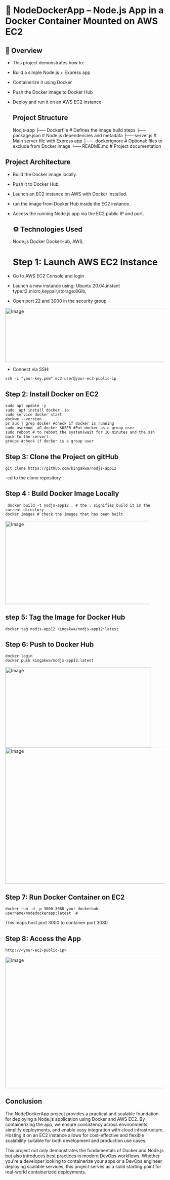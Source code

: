 # 🚀 NodeDockerApp – Node.js App in a Docker Container Mounted on AWS EC2

## 📝 Overview
- This project demonstrates how to:
- Build a simple Node.js + Express app
- Containerize it using Docker
- Push the Docker image to Docker Hub
- Deploy and run it on an AWS EC2 instance

  ## Project Structure
  Nodjs-app
├── Dockerfile                # Defines the image build steps
├── package.json              # Node.js dependencies and metadata
├── server.js                 # Main server file with Express app
├── .dockerignore             # Optional: files to exclude from Docker image
└── README.md                 # Project documentation

##  Project Architecture
- Build the Docker image locally.
- Push it to Docker Hub.
- Launch an EC2 instance on AWS with Docker installed.
- run the image from Docker Hub inside the EC2 instance.
- Access the running Node.js app via the EC2 public IP and port.

  ## ⚙️ Technologies Used
  Node.js Docker DockerHub, AWS,

  # Step 1: Launch AWS EC2 Instance
- Go to AWS EC2 Console and login
- Launch a new instance using: Ubuntu 20.04,instant type:t2.micro,keypair,storage:8Gib,
- Open port 22 and 3000 in the security group.

<img width="814" height="171" alt="Image" src="https://github.com/user-attachments/assets/f1eb01ce-1e10-405a-aa48-a815c96b54d4" />


- Connect via SSH:
```
ssh -i "your-key.pem" ec2-user@your-ec2-public-ip
```

  ## Step 2: Install Docker on EC2
  ```
sudo apt update -y
sudo  apt install docker .io
sudo service docker start
dockwe --version
ps aux | grep docker #check if docker is running
sudo usermod -aG docker $USER #Put docker as a group user
sudo reboot # to reboot the system(wait for 10 minutes and the ssh back to the server)
groups #check if docker is a group user
```

## Step 3: Clone the Project on gitHub
```
git clone https://github.com/kingakwa/nodjs-app12
```
-cd to the clone repository 

## Step 4 : Build Docker Image Locally
```
 docker build -t nodjs-app12 . # the . signifies build it in the current directory 
docker images # check the images that has been built
```
<img width="455" height="263" alt="Image" src="https://github.com/user-attachments/assets/3f5dbf39-c8ac-4be8-81bc-fae207ebc6cf" />


## step 5: Tag the Image for Docker Hub
```
docker tag nodjs-app12 kingakwa/nodjs-app12:latest
```
## Step 6: Push to Docker Hub
```
docker login
docker push kingakwa/nodjs-app12:latest
```
<img width="461" height="255" alt="Image" src="https://github.com/user-attachments/assets/77cd18da-f73c-4030-9954-75772a718ce0" />


<img width="887" height="430" alt="Image" src="https://github.com/user-attachments/assets/a2bc3562-549d-4f58-bc8f-a9d29dc79876" />

## Step 7: Run Docker Container on EC2
```
docker run -d -p 3000:3080 your-dockerhub-username/nodedockerapp:latest  #
```
This maps host port 3000 to container port 3080

## Step 8: Access the App
`http://<your-ec2-public-ip>`

<img width="908" height="415" alt="Image" src="https://github.com/user-attachments/assets/118c06a2-9790-4e7f-a231-a7b2a6dfbb0e" />

 ## Conclusion
The NodeDockerApp project provides a practical and scalable foundation for deploying a Node.js application using Docker and AWS EC2. By containerizing the app, we ensure consistency across environments, simplify deployments, and enable easy integration with cloud infrastructure. Hosting it on an EC2 instance allows for cost-effective and flexible scalability suitable for both development and production use cases.

This project not only demonstrates the fundamentals of Docker and Node.js but also introduces best practices in modern DevOps workflows. Whether you're a developer looking to containerize your apps or a DevOps engineer deploying scalable services, this project serves as a solid starting point for real-world containerized deployments.
